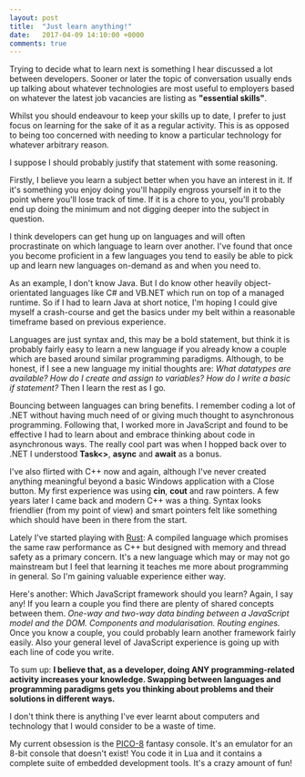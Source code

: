 ```yaml
---
layout: post
title:  "Just learn anything!"
date:   2017-04-09 14:10:00 +0000
comments: true
---
```


Trying to decide what to learn next is something I hear discussed a lot between developers. Sooner or later the topic of conversation usually ends up talking about whatever technologies are most useful to employers based on whatever the latest job vacancies are listing as **"essential skills"**.

Whilst you should endeavour to keep your skills up to date, I prefer to just focus on learning for the sake of it as a regular activity. This is as opposed to being too concerned with needing to know a particular technology for whatever arbitrary reason.

I suppose I should probably justify that statement with some reasoning.

Firstly, I believe you learn a subject better when you have an interest in it. If it's something you enjoy doing you'll happily engross yourself in it to the point where you'll lose track of time. If it is a chore to you, you'll probably end up doing the minimum and not digging deeper into the subject in question.

I think developers can get hung up on languages and will often procrastinate on which language to learn over another. I've found that once you become proficient in a few languages you tend to easily be able to pick up and learn new languages on-demand as and when you need to.

As an example, I don't know Java. But I do know other heavily object-orientated languages like C# and VB.NET which run on top of a managed runtime. So if I had to learn Java at short notice, I'm hoping I could give myself a crash-course and get the basics under my belt within a reasonable timeframe based on previous experience.

Languages are just syntax and, this may be a bold statement, but think it is probably fairly easy to learn a new language if you already know a couple which are based around similar programming paradigms. Although, to be honest, if I see a new language my initial thoughts are: *What datatypes are available? How do I create and assign to variables? How do I write a basic if statement?* Then I learn the rest as I go.

Bouncing between languages can bring benefits. I remember coding a lot of .NET without having much need of or giving much thought to asynchronous programming. Following that, I worked more in JavaScript and found to be effective I had to learn about and embrace thinking about code in asynchronous ways. The really cool part was when I hopped back over to .NET I understood **Task<>**, **async** and **await** as a bonus.

I've also flirted with C++ now and again, although I've never created anything meaningful beyond a basic Windows application with a Close button. My first experience was using **cin**, **cout** and raw pointers. A few years later I came back and modern C++ was a thing. Syntax looks friendlier (from my point of view) and smart pointers felt like something which should have been in there from the start.

Lately I've started playing with [Rust](https://www.rust-lang.org): A compiled language which promises the same raw performance as C++ but designed with memory and thread safety as a primary concern. It's a new language which may or may not go mainstream but I feel that learning it teaches me more about programming in general. So I'm gaining valuable experience either way.

Here's another: Which JavaScript framework should you learn? Again, I say any! If you learn a couple you find there are plenty of shared concepts between them. *One-way and two-way data binding between a JavaScript model and the DOM. Components and modularisation. Routing engines.* Once you know a couple, you could probably learn another framework fairly easily. Also your general level of JavaScript experience is going up with each line of code you write.

To sum up: **I believe that, as a developer, doing ANY programming-related activity increases your knowledge. Swapping between languages and programming paradigms gets you thinking about problems and their solutions in different ways.**

I don't think there is anything I've ever learnt about computers and technology that I would consider to be a waste of time. 

My current obsession is the [PICO-8](http://www.lexaloffle.com/pico-8.php) fantasy console. It's an emulator for an 8-bit console that doesn't exist! You code it in Lua and it contains a complete suite of embedded development tools. It's a crazy amount of fun!
